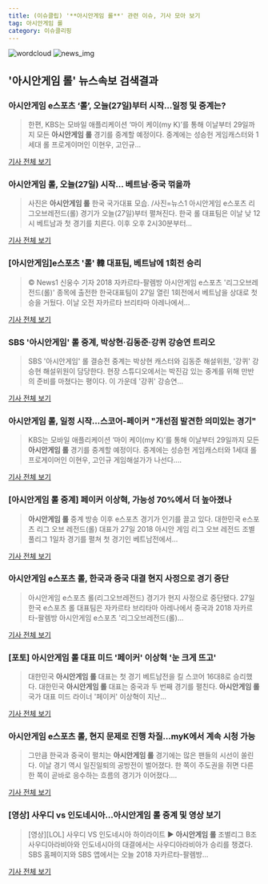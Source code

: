 ```yaml
---
title: (이슈클립) '**아시안게임 롤**' 관련 이슈, 기사 모아 보기
tag: 아시안게임 롤
category: 이슈클리핑
---
```

![wordcloud](https://s3.ap-northeast-2.amazonaws.com/lyrics101-wordcloud/2018-08-27-1535352705.png)
![news_img](https://user-images.githubusercontent.com/42597476/44507050-1206f400-a6e4-11e8-8d98-7ffbfebb353f.png)
## **'**아시안게임 롤**'** 뉴스속보 검색결과
### 아시안게임 e스포츠 ‘롤’, 오늘(27일)부터 시작…일정 및 중계는?

>한편, KBS는 모바일 애플리케이션 ‘마이 케이(my K)’를 통해 이날부터 29일까지 모든 **아시안게임 롤** 경기를 중계할 예정이다. 중계에는 성승헌 게임캐스터와 1세대 롤 프로게이머인 이현우, 고인규...

<a href="http://news.donga.com/3/all/20180827/91693552/2" target="_blank">기사 전체 보기</a>

### **아시안게임 롤**, 오늘(27일) 시작… 베트남·중국 꺾을까

>사진은 **아시안게임 롤** 한국 국가대표 모습. /사진=뉴스1 아시안게임 e스포츠 리그오브레전드(롤) 경기가 오늘(27일)부터 펼쳐진다. 한국 롤 대표팀은 이날 낮 12시 베트남과 첫 경기를 치른다. 이후 오후 2시30분부터...

<a href="http://moneys.mt.co.kr/news/mwView.php?no=2018082710308015327" target="_blank">기사 전체 보기</a>

### [아시안게임]e스포츠 '롤' 韓 대표팀, 베트남에 1회전 승리

>© News1 신웅수 기자 2018 자카르타-팔렘방 아시안게임 e스포츠 '리그오브레전드(롤)' 종목에 출전한 한국대표팀이 27일 열린 1회전에서 베트남을 상대로 첫 승을 거뒀다. 이날 오전 자카르타 브리타마 아레나에서...

<a href="http://news1.kr/articles/?3409315" target="_blank">기사 전체 보기</a>

### SBS '아시안게임' 롤 중계, 박상현·김동준·강퀴 강승연 트리오

>SBS '아시안게임' 롤 결승전 중계는 박상현 캐스터와 김동준 해설위원, '강퀴' 강승현 해설위원이 담당한다. 현장 스튜디오에서는 박진감 있는 중계를 위해 만반의 준비를 마쳤다는 평이다. 이 가운데 '강퀴' 강승연...

<a href="http://tvdaily.asiae.co.kr/read.php3?aid=15353509111388626002" target="_blank">기사 전체 보기</a>

### **아시안게임 롤**, 일정 시작…스코어-페이커 "개선점 발견한 의미있는 경기"

>KBS는 모바일 애플리케이션 ‘마이 케이(my K)’를 통해 이날부터 29일까지 모든 **아시안게임 롤** 경기를 중계할 예정이다. 중계에는 성승헌 게임캐스터와 1세대 롤 프로게이머인 이현우, 고인규 게임해설가가 나선다....

<a href="http://view.asiae.co.kr/news/view.htm?idxno=2018082714371733716" target="_blank">기사 전체 보기</a>

### [**아시안게임 롤** 중계] 페이커 이상혁, 가능성 70%에서 더 높아졌나

>**아시안게임 롤** 중계 방송 이후 e스포츠 경기가 인기를 끌고 있다.   대한민국 e스포츠 리그 오브 레전드(롤) 대표가 27일 2018 아시안 게임 리그 오브 레전드 조별 풀리그 1일차 경기를 펼쳐 첫 경기인 베트남전에서...

<a href="http://www.ecomedia.co.kr/news/newsview.php?ncode=1065594131885136" target="_blank">기사 전체 보기</a>

### 아시안게임 e스포츠 롤, 한국과 중국 대결 현지 사정으로 경기 중단

>아시안게임 e스포츠 롤(리그오브레전드) 경기가 현지 사정으로 중단됐다. 27일 한국 e스포츠 롤 대표팀은 자카르타 브리타마 아레나에서 중국과 2018 자카르타-팔렘방 아시안게임 e스포츠 '리그오브레전드(롤)...

<a href="http://news.mtn.co.kr/newscenter/news_viewer.mtn?gidx=2018082715434537747" target="_blank">기사 전체 보기</a>

### [포토] **아시안게임 롤** 대표 미드 '페이커' 이상혁 '눈 크게 뜨고'

>대한민국 **아시안게임 롤** 대표는 첫 경기 베트남전을 킬 스코어 16대8로 승리했다. 대한민국 **아시안게임 롤** 대표는 중국과 두 번째 경기를 펼친다. **아시안게임 롤** 국가 대표 미드 라이너 '페이커' 이상혁이 지난...

<a href="http://www.dailyesports.com/view.php?ud=20180827143424393174bcc1e038_27" target="_blank">기사 전체 보기</a>

### 아시안게임 e스포츠 롤, 현지 문제로 진행 차질…myK에서 계속 시청 가능

>그만큼 한국과 중국이 펼치는 **아시안게임 롤** 경기에는 많은 팬들의 시선이 쏠린다. 이날 경기 역시 일진일퇴의 공방전이 벌어졌다. 한 쪽이 주도권을 쥐면 다른 한 쪽이 곧바로 응수하는 흐름의 경기가 이어졌다....

<a href="http://stoo.asiae.co.kr/news/naver_view.htm?idxno=2018082715324317255" target="_blank">기사 전체 보기</a>

### [영상] 사우디 vs 인도네시아…**아시안게임 롤** 중계 및 영상 보기

>[영상][LOL] 사우디 VS 인도네시아 하이라이트 ▶ **아시안게임 롤** 조별리그 B조 사우디아라비아와 인도네시아의 대결에서는 사우디아라비아가 승리를 챙겼다. SBS 홈페이지와 SBS 앱에서는 오늘 2018 자카르타-팔렘방...

<a href="https://programs.sbs.co.kr/sports/ag2018/article/56053/S10009188365" target="_blank">기사 전체 보기</a>


